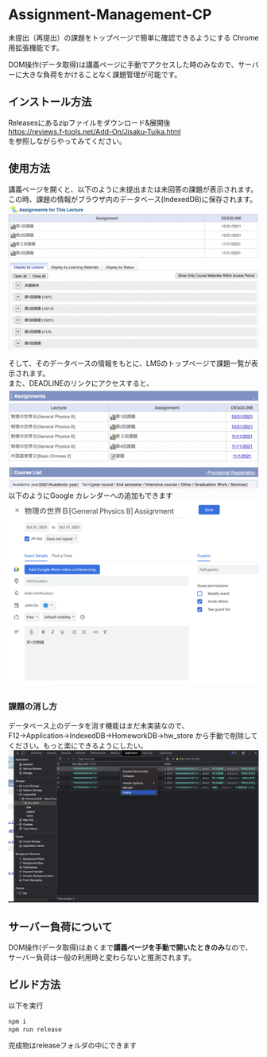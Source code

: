 # Assignment-Management-CP

未提出（再提出）の課題をトップページで簡単に確認できるようにする Chrome用拡張機能です。 
  
DOM操作(データ取得)は講義ページに手動でアクセスした時のみなので、サーバーに大きな負荷をかけることなく課題管理が可能です。

## インストール方法
Releasesにあるzipファイルをダウンロード&展開後  
https://reviews.f-tools.net/Add-On/Jisaku-Tuika.html  
を参照しながらやってみてください。  
  
## 使用方法
講義ページを開くと、以下のように未提出または未回答の課題が表示されます。  
この時、課題の情報がブラウザ内のデータベース(IndexedDB)に保存されます。  
![lecture page](images/photo_00.png)
  
そして、そのデータベースの情報をもとに、LMSのトップページで課題一覧が表示されます。  
また、DEADLINEのリンクにアクセスすると、
![toppage](images/photo_01.png)
以下のようにGoogle カレンダーへの追加もできます
![googlecalendar](images/photo_02.png)

### 課題の消し方
データベース上のデータを消す機能はまだ未実装なので、F12→Application→IndexedDB→HomeworkDB→hw_store から手動で削除してください。もっと楽にできるようにしたい。
![remove](images/photo_03.png)

## サーバー負荷について
DOM操作(データ取得)はあくまで**講義ページを手動で開いたときのみ**なので、サーバー負荷は一般の利用時と変わらないと推測されます。

## ビルド方法
以下を実行

```
npm i
npm run release
```
  
完成物はreleaseフォルダの中にできます

